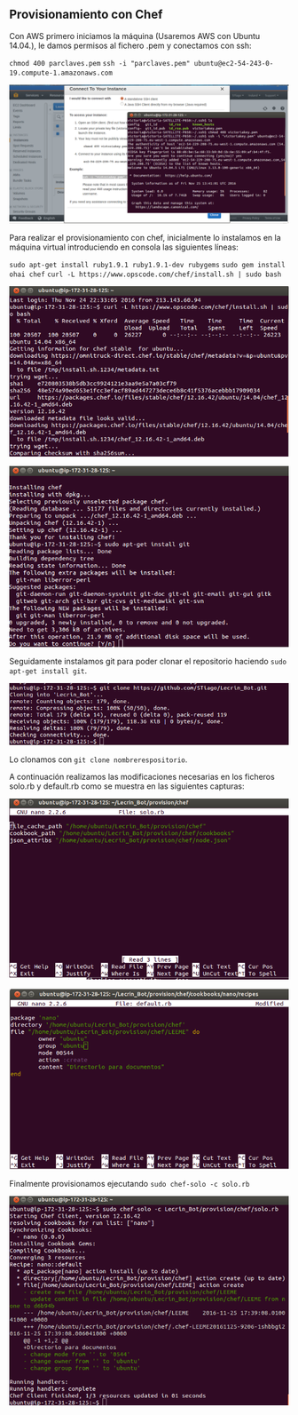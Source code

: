 ## Provisionamiento con Chef

Con AWS primero iniciamos la máquina (Usaremos AWS con Ubuntu 14.04.), le damos permisos al fichero .pem y conectamos con ssh:

`chmod 400 parclaves.pem`
`ssh -i "parclaves.pem" ubuntu@ec2-54-243-0-19.compute-1.amazonaws.com`

![Imagen 1](https://github.com/STiago/Pictures/blob/master/chef20.png)

Para realizar el provisionamiento con chef, inicialmente lo instalamos en la máquina virtual introduciendo en consola las siguientes líneas:

 `sudo apt-get install ruby1.9.1 ruby1.9.1-dev rubygems` 
 `sudo gem install ohai chef`
 `curl -L https://www.opscode.com/chef/install.sh | sudo bash`

![Imagen 2](https://github.com/STiago/Pictures/blob/master/chef21.png)

![Imagen 3](https://github.com/STiago/Pictures/blob/master/chef22.png)


Seguidamente instalamos git para poder clonar el repositorio haciendo `sudo apt-get install git`.

![Imagen 4](https://github.com/STiago/Pictures/blob/master/chef23.png)


Lo clonamos con `git clone nombrerespositorio`.

A continuación realizamos las modificaciones necesarias en los ficheros solo.rb y default.rb como se muestra en las siguientes capturas:

![Imagen 5](https://github.com/STiago/Pictures/blob/master/chef30.png)

![Imagen 6](https://github.com/STiago/Pictures/blob/master/chef31.png)

Finalmente provisionamos ejecutando `sudo chef-solo -c solo.rb`

![Imagen 7](https://github.com/STiago/Pictures/blob/master/cheffin.png)

